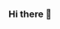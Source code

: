 ### Hi there 👋

<!--
**prskid1000/prskid1000** is a ✨ _special_ ✨ repository because its `README.md` (this file) appears on your GitHub profile.

Here are some ideas to get you started:

- 🔭 I’m currently working on House-Of-Geeks Projects
- 🌱 I’m currently learning DevOps and Data Science
- 👯 I’m looking to collaborate on Web and App Development


<br><br>
[![Top Langs](https://github-readme-stats.vercel.app/api/top-langs/?username=prskid1000)](https://github.com/anuraghazra/github-readme-stats)
<br><br>
[![Prithwiraj's github stats](https://github-readme-stats.vercel.app/api?username=prskid1000)](https://github.com/anuraghazra/github-readme-stats)

-->
